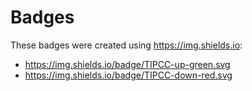 # Badges

These badges were created using https://img.shields.io:

* https://img.shields.io/badge/TIPCC-up-green.svg
* https://img.shields.io/badge/TIPCC-down-red.svg
